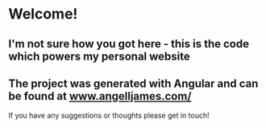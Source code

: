 # Welcome!
## I'm not sure how you got here - this is the code which powers my personal website

## The project was generated with Angular and can be found at www.angelljames.com/
If you have any suggestions or thoughts please get in touch!
